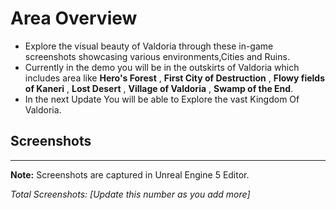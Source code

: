 # Area Overview

- Explore the visual beauty of Valdoria through these in-game screenshots showcasing various environments,Cities and Ruins.
- Currently in the demo you will be in the outskirts of Valdoria which includes area like **Hero's Forest** , **First City of Destruction** , **Flowy fields of Kaneri** , **Lost Desert** , **Village of Valdoria** , **Swamp of the End**.
- In the next Update You will be able to Explore the vast Kingdom Of Valdoria.
## Screenshots



---

**Note:** Screenshots are captured in Unreal Engine 5 Editor.

*Total Screenshots: [Update this number as you add more]*
